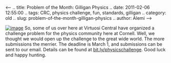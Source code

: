 <--
.. title: Problem of the Month: Gilligan Physics
.. date: 2011-02-06 12:55:00
.. tags: CRC, physics challenge, fun, standards, gilligan
.. category: old
.. slug: problem-of-the-month-gilligan-physics
.. author: Alemi
-->


[![image](http://1.bp.blogspot.com/_YOjDhtygcuA/TU7ghJWo1oI/AAAAAAAAAQg/PCnPJ4aM9Ig/s320/coconut.jpg)](http://1.bp.blogspot.com/_YOjDhtygcuA/TU7ghJWo1oI/AAAAAAAAAQg/PCnPJ4aM9Ig/s1600/coconut.jpg)
So, some of us over here at Virtuosi Central have organized a challenge
problem for the physics community here at Cornell. Well, we thought we
would open up the challenge to the great wide world. The more
submissions the merrier. The deadline is March 1, and submissions can be
sent to our email. Details can be found at
[bit.ly/physicschallenge](http://bit.ly/physicschallenge). Good luck and
happy hunting.
